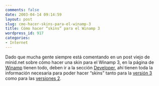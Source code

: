 ```yaml
---
comments: false
date: 2003-04-14 09:14:59
layout: post
slug: cmo-hacer-skins-para-el-winamp-3
title: Cómo hacer “skins” para el Winamp 3
wordpress_id: 917
categories:
- Internet
---
```


Dado que mucha gente siempre está comentando en un post viejo de minid.net sobre cómo hacer una skin para el Winamp 3, en la página de [Winamp](http://www.winamp.com) tienen todo, deben ir a la sección [Developer](http://www.winamp.com/nsdn/), ahí tienen toda la información necesaria para poder hacer “skins” tanto para la [versión 3](http://www.winamp.com/nsdn/winamp3x/) como para las [versiones 2](http://www.winamp.com/nsdn/winamp2x/).




 
